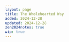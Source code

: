 ```yaml
---
layout: page
title: The Wholehearted Way
added: 2024-12-28
updated: 2024-12-28
zen2024notes: true
wip: true
---
```



